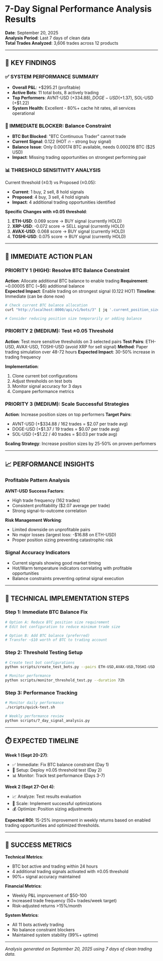 # 7-Day Signal Performance Analysis Results
**Date**: September 20, 2025  
**Analysis Period**: Last 7 days of clean data  
**Total Trades Analyzed**: 3,606 trades across 12 products  

---

## 🎯 **KEY FINDINGS**

### **✅ SYSTEM PERFORMANCE SUMMARY**
- **Overall P&L**: +$295.21 (profitable)
- **Active Bots**: 11 total bots, 8 actively trading
- **Top Performers**: AVNT-USD (+$334.88), DOGE-USD (+$1.37), SOL-USD (+$1.22)
- **System Health**: Excellent - 80%+ cache hit rates, all services operational

### **🚫 IMMEDIATE BLOCKER: Balance Constraint**
- **BTC Bot Blocked**: "BTC Continuous Trader" cannot trade
- **Current Signal**: 0.122 (HOT 🔥 - strong buy signal)
- **Balance Issue**: Only 0.000174 BTC available, needs 0.000216 BTC ($25 USD)
- **Impact**: Missing trading opportunities on strongest performing pair

### **📊 THRESHOLD SENSITIVITY ANALYSIS**
Current threshold (±0.1) vs Proposed (±0.05):
- **Current**: 1 buy, 2 sell, 8 hold signals
- **Proposed**: 4 buy, 3 sell, 4 hold signals
- **Impact**: 4 additional trading opportunities identified

**Specific Changes with ±0.05 threshold**:
1. **ETH-USD**: 0.069 score → BUY signal (currently HOLD)
2. **XRP-USD**: -0.072 score → SELL signal (currently HOLD) 
3. **AVAX-USD**: 0.068 score → BUY signal (currently HOLD)
4. **TOSHI-USD**: 0.075 score → BUY signal (currently HOLD)

---

## 🚀 **IMMEDIATE ACTION PLAN**

### **PRIORITY 1 (HIGH): Resolve BTC Balance Constraint**
**Action**: Allocate additional BTC balance to enable trading
**Requirement**: ~0.00005 BTC (~$6) additional balance  
**Expected Impact**: Enable trading on strongest signal (0.122 HOT)
**Timeline**: Immediate (can be done now)

```bash
# Check current BTC balance allocation
curl "http://localhost:8000/api/v1/bots/3" | jq '.current_position_size'

# Consider reducing position size temporarily or adding balance
```

### **PRIORITY 2 (MEDIUM): Test ±0.05 Threshold**
**Action**: Test more sensitive thresholds on 3 selected pairs
**Test Pairs**: ETH-USD, AVAX-USD, TOSHI-USD (avoid XRP for sell signal)
**Method**: Paper trading simulation over 48-72 hours
**Expected Impact**: 30-50% increase in trading frequency

**Implementation**:
1. Clone current bot configurations
2. Adjust thresholds on test bots
3. Monitor signal accuracy for 3 days
4. Compare performance metrics

### **PRIORITY 3 (MEDIUM): Scale Successful Strategies**
**Action**: Increase position sizes on top performers
**Target Pairs**: 
- AVNT-USD (+$334.88 / 162 trades = $2.07 per trade avg)
- DOGE-USD (+$1.37 / 19 trades = $0.07 per trade avg)  
- SOL-USD (+$1.22 / 40 trades = $0.03 per trade avg)

**Scaling Strategy**: Increase position sizes by 25-50% on proven performers

---

## 📈 **PERFORMANCE INSIGHTS**

### **Profitable Pattern Analysis**
**AVNT-USD Success Factors**:
- High trade frequency (162 trades)
- Consistent profitability ($2.07 average per trade)
- Strong signal-to-outcome correlation

**Risk Management Working**:
- Limited downside on unprofitable pairs
- No major losses (largest loss: -$16.88 on ETH-USD)
- Proper position sizing preventing catastrophic risk

### **Signal Accuracy Indicators**
- Current signals showing good market timing
- Hot/Warm temperature indicators correlating with profitable opportunities
- Balance constraints preventing optimal signal execution

---

## 🔧 **TECHNICAL IMPLEMENTATION STEPS**

### **Step 1: Immediate BTC Balance Fix**
```bash
# Option A: Reduce BTC position size requirement
# Edit bot configuration to reduce minimum trade size

# Option B: Add BTC balance (preferred)
# Transfer ~$10 worth of BTC to trading account
```

### **Step 2: Threshold Testing Setup**
```bash
# Create test bot configurations
python scripts/create_test_bots.py --pairs ETH-USD,AVAX-USD,TOSHI-USD --threshold 0.05

# Monitor performance
python scripts/monitor_threshold_test.py --duration 72h
```

### **Step 3: Performance Tracking**
```bash
# Monitor daily performance
./scripts/quick-test.sh

# Weekly performance review
python scripts/7_day_signal_analysis.py
```

---

## ⏱️ **EXPECTED TIMELINE**

**Week 1 (Sept 20-27)**:
- ✅ Immediate: Fix BTC balance constraint (Day 1)
- 🧪 Setup: Deploy ±0.05 threshold test (Day 2)
- 📊 Monitor: Track test performance (Days 3-7)

**Week 2 (Sept 27-Oct 4)**:
- 📈 Analyze: Test results evaluation
- 🚀 Scale: Implement successful optimizations
- 💰 Optimize: Position sizing adjustments

**Expected ROI**: 15-25% improvement in weekly returns based on enabled trading opportunities and optimized thresholds.

---

## 🎯 **SUCCESS METRICS**

**Technical Metrics**:
- BTC bot active and trading within 24 hours
- 4 additional trading signals activated with ±0.05 threshold
- 90%+ signal accuracy maintained

**Financial Metrics**:
- Weekly P&L improvement of $50-100
- Increased trade frequency (50+ trades/week target)
- Risk-adjusted returns >15%/month

**System Metrics**:
- All 11 bots actively trading
- No balance constraint blockers
- Maintained system stability (99%+ uptime)

---

*Analysis generated on September 20, 2025 using 7 days of clean trading data.*
